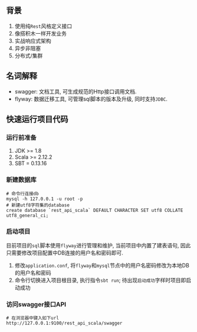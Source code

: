 ## 背景

1. 使用纯`Rest`风格定义接口
2. 像搭积木一样开发业务
3. 实战响应式架构
4. 异步非阻塞
5. 分布式/集群

## 名词解释

* swagger: 文档工具,  可生成规范的Http接口调用文档.
* flyway: 数据迁移工具, 可管理sql脚本的版本及升级, 同时支持`JDBC`.

## 快速运行项目代码

### 运行前准备

1. JDK >= 1.8
2. Scala >= 2.12.2
3. SBT = 0.13.16

### 新建数据库

```
# 命令行连接db
mysql -h 127.0.0.1 -u root -p
# 新建utf8字符集的database
create database `rest_api_scala` DEFAULT CHARACTER SET utf8 COLLATE utf8_general_ci;
```

### 启动项目

目前项目的`sql`脚本使用`flyway`进行管理和维护, 当前项目中内置了建表语句, 因此只需要修改项目配置中DB连接的用户名和密码即可.

1. 修改`application.conf`, 将`flyway`和`mysql`节点中的用户名密码修改为本地DB的用户名和密码
2. 命令行切换进入项目根目录, 执行指令`sbt run`; 待出现`启动成功`字样时项目即启动成功

### 访问swagger接口API

```
# 在浏览器中键入如下url
http://127.0.0.1:9100/rest_api_scala/swagger  
```